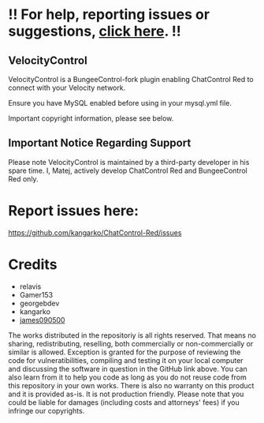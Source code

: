 # !! For help, reporting issues or suggestions, [click here](https://github.com/kangarko/ChatControl-Red/issues). !!

## VelocityControl

VelocityControl is a BungeeControl-fork plugin enabling ChatControl Red to connect with your Velocity network.

Ensure you have MySQL enabled before using in your mysql.yml file.

Important copyright information, please see below.

## Important Notice Regarding Support
Please note VelocityControl is maintained by a third-party developer in his spare time. I, Matej, actively develop ChatControl Red and BungeeControl Red only.

# Report issues here:
https://github.com/kangarko/ChatControl-Red/issues

# Credits
- relavis
- Gamer153
- georgebdev
- kangarko
- [james090500](https://github.com/james090500)

The works distributed in the repositoriy is all rights reserved. That means no sharing, redistributing, reselling, both commercially or non-commercially or similar is allowed.
Exception is granted for the purpose of reviewing the code for vulneratibilities, compiling and testing it on your local computer and discussing the software in question in the GitHub link above. You can also learn from it to help you code as long as you do not reuse code from this repository in your own works.
There is also no warranty on this product and it is provided as-is. It is not production friendly.
Please note that you could be liable for damages (including costs and attorneys' fees) if you infringe our copyrights.
